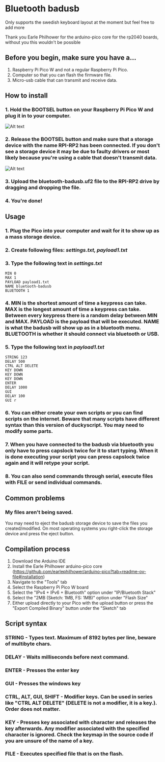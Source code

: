 # Bluetooth badusb
Only supports the swedish keyboard layout at the moment but feel free to add more

Thank you Earle Philhower for the arduino-pico core for the rp2040 boards, without you this wouldn't be possible

## Before you begin, make sure you have a...
1. Raspberry Pi Pico W and not a regular Raspberry Pi Pico.
2. Computer so that you can flash the firmware file.
3. Micro-usb cable that can transmit and receive data.

## How to install
### 1. Hold the BOOTSEL button on your Raspberry Pi Pico W and plug it in to your computer.
![Alt text](https://www.petecodes.co.uk/wp-content/uploads/2022/07/20220706_1206182-5.jpg " ")
### 2. Release the BOOTSEL button and make sure that a storage device with the name RPI-RP2 has been connected. If you don't see a storage device it may be due to faulty drivers or most likely because you're using a cable that doesn't transmit data.
![Alt text](https://startingelectronics.org/tutorials/raspberry-PI/easiest-way-to-start-using-a-raspberry-PI-pico/pico-folder-windows.jpg " ")
### 3. Upload the bluetooth-badusb.uf2 file to the RPI-RP2 drive by dragging and dropping the file.
### 4. You're done!
## Usage
### 1. Plug the Pico into your computer and wait for it to show up as a mass storage device.
### 2. Create following files: *settings.txt, payload1.txt*
### 3. Type the following text in *settings.txt*
```
MIN 0
MAX 1
PAYLOAD payload1.txt
NAME bluetooth-badusb
BLUETOOTH 1
```
### 4. MIN is the shortest amount of time a keypress can take. MAX is the longest amount of time a keypress can take. Between every keypress there is a random delay between MIN and MAX. PAYLOAD is the payload that will be executed. NAME is what the badusb will show up as in a bluetooth menu. BLUETOOTH is whether it should connect via bluetooth or USB.
### 5. Type the following text in *payload1.txt*
```
STRING 123
DELAY 500
CTRL ALT DELETE
KEY DOWN
KEY DOWN
KEY DOWN
ENTER
DELAY 1000
GUI
DELAY 100
GUI r
```
### 6. You can either create your own scripts or you can find scripts on the internet. Beware that many scripts have different syntax than this version of duckyscript. You may need to modify some parts.
### 7. When you have connected to the badusb via bluetooth you only have to press capslock twice for it to start typing. When it is done executing your script you can press capslock twice again and it will retype your script.
### 8. You can also send commands through serial, execute files with FILE <filename> or send individual commands.

## Common problems
### My files aren't being saved.
You may need to eject the badusb storage device to save the files you created/modified. On most operating systems you right-click the storage device and press the eject button. 
## Compilation process
1. Download the Arduino IDE
2. Install the Earle Philhower arduino-pico core (https://github.com/earlephilhower/arduino-pico?tab=readme-ov-file#installation)
3. Navigate to the "Tools" tab
4. Select the Raspberry Pi Pico W board
5. Select the "IPv4 + IPv6 + Bluetooth" option under "IP/Bluetooth Stack"
6. Select the "2MB (Sketch: 1MB, FS: 1MB)" option under "Flash Size"
7. Either upload directly to your Pico with the upload button or press the "Export Compiled Binary" button under the "Sketch" tab

## Script syntax
### STRING <text> - Types text. Maximum of 8192 bytes per line, beware of multibyte chars.
### DELAY <time> - Waits <time> milliseconds before next command.
### ENTER - Presses the enter key
### GUI - Presses the windows key
### CTRL, ALT, GUI, SHIFT <key> - Modifier keys. Can be used in series like "CTRL ALT DELETE" (DELETE is not a modifier, it is a key.). Order does not matter. 
### KEY <character> - Presses key associated with character and releases the key afterwards. Any modifier associated with the specified character is ignored. Check the keymap in the source code if you are unsure of the name of a key.
### FILE <filename> - Executes specified file that is on the flash.
